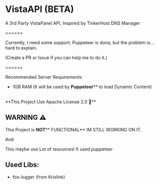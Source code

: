 # VistaAPI (BETA)
A 3rd Party VistaPanel API, Inspired by TinkerHost DNS Manager



======

Currently, I need some support, Puppeteer is done, but the problem is... hard to explain.

(Create a PR or Issue if you can help me to do it.)

======


Recommended Server Requirements:
- 1GB RAM (It will be used by **Puppeteer**** to load Dynamic Content)

</br>
**This Project Use Apache License 2.0 🥰**

## WARNING ⚠️

This Project is **NOT**** FUNCTIONAL** IM STILL WORKING ON IT.

And

This maybe use Lot of resources! It used puppeteer

## Used Libs:
- fox-logger (from Krislink)


